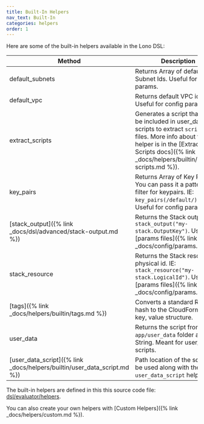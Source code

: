 ```yaml
---
title: Built-In Helpers
nav_text: Built-In
categories: helpers
order: 1
---
```


Here are some of the built-in helpers available in the Lono DSL:

Method | Description
--- | ---
default_subnets | Returns Array of default Subnet Ids. Useful for config params.
default_vpc | Returns default VPC id. Useful for config params.
extract_scripts | Generates a script that can be included in user_data scripts to extract `scripts` files. More info about the helper is in the [Extract Scripts docs]({% link _docs/helpers/builtin/extract-scripts.md %}).
key_pairs | Returns Array of Key Pairs. You can pass it a pattern to filter for keypairs. IE: `key_pairs(/default/).first`. Useful for config params.
[stack_output]({% link _docs/dsl/advanced/stack-output.md %}) | Returns the Stack output. IE: `stack_output("my-stack.OutputKey")`. Useful for [params files]({% link _docs/config/params.md %}).
stack_resource | Returns the Stack resource physical id. IE: `stack_resource("my-stack.LogicalId")`. Useful for [params files]({% link _docs/config/params.md %}).
[tags]({% link _docs/helpers/builtin/tags.md %}) | Converts a standard Ruby hash to the CloudFormation key, value structure.
user_data | Returns the script from the `app/user_data` folder as a String. Meant for user_data scripts.
[user_data_script]({% link _docs/helpers/builtin/user_data_script.md %}) | Path location of the script to be used along with the `user_data_script` helper.

The built-in helpers are defined in this this source code file: [dsl/evaluator/helpers](https://github.com/boltops-tools/lono/tree/master/lib/lono/builder/template/dsl/evaluator/helpers).

You can also create your own helpers with [Custom Helpers]({% link _docs/helpers/custom.md %}).
